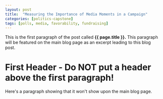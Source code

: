 ```yaml
---
layout: post
title:  "Measuring the Importance of Media Moments in a Campaign"
categories: [politics-capstone]
tags: [polls, media, favorability, fundraising]
---
```


This is the first paragraph of the post called **{{ page.title }}.** This paragraph will be featured on the main blog page as an excerpt leading to this blog post.

# First Header - Do NOT put a header above the first paragraph!

Here's a paragraph showing that it won't show upon the main blog page.
